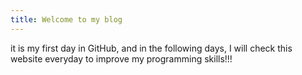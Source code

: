 ```yaml
---
title: Welcome to my blog
---
```

it is my first day in GitHub, and in the following days, 
I will check this website everyday to improve my programming skills!!!
